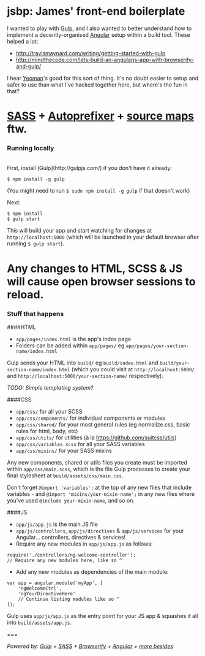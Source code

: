 jsbp: James' front-end boilerplate
==================================

I wanted to play with [Gulp](http://gulpjs.com/), and I also wanted to better understand how to implement a decently-organised [Angular](https://angularjs.org/) setup within a build tool. These helped a lot:

- http://travismaynard.com/writing/getting-started-with-gulp
- http://mindthecode.com/lets-build-an-angularjs-app-with-browserify-and-gulp/

I hear [Yeoman](http://yeoman.io/)'s good for this sort of thing. It's no doubt easier to setup and safer to use than what I've hacked together here, but where's the fun in that?

[SASS](http://sass-lang.com/) + [Autoprefixer](https://github.com/ai/autoprefixer) + [source maps](https://developer.chrome.com/devtools/docs/css-preprocessors) ftw.
===

### Running locally
<br>
First, install [Gulp](http://gulpjs.com/) if you don't have it already:

```
$ npm install -g gulp
```
(You might need to run `$ sudo npm install -g gulp` if that doesn't work)

Next:

```
$ npm install
$ gulp start
```

This will build your app and start watching for changes at `http://localhost:5000` (which will be launched in your default browser after running `$ gulp start`).

Any changes to HTML, SCSS & JS will cause open browser sessions to reload.
===

### Stuff that happens

####HTML

- `app/pages/index.html` is the app's index page
- Folders can be added within `app/pages/` eg `app/pages/your-section-name/index.html`

Gulp sends your HTML into `build/` eg `build/index.html` and `build/your-section-name/index.html` (which you could visit at `http://localhost:5000/` and `http://localhost:5000/your-section-name/` respectively).

_TODO: Simple templating system?_

####CSS

- `app/css/` for all your SCSS
- `app/css/components/` for individual components or modules
- `app/css/shared/` for your most general rules (eg normalize.css, basic rules for html, body, etc)
- `app/css/utils/` for utilities (à la https://github.com/suitcss/utils)
- `app/css/variables.scss` for all your SASS variables
- `app/css/mixins/` for your SASS mixins

Any new components, shared or utils files you create must be imported within `app/css/main.scss`, which is the file Gulp processes to create your final stylesheet at `build/assets/css/main.css`.

Don't forget `@import 'variables';` at the top of any new files that include variables - and `@import 'mixins/your-mixin-name';` in any new files where you've used `@include your-mixin-name`, and so on.

####JS

- `app/js/app.js` is the main JS file
- `app/js/controllers`, `app/js/directives` & `app/js/services` for your Angular... controllers, directives & services!
- Require any new modules in `app/js/app.js` as follows:

```
require('./controllers/ng-welcome-controller'); 
// Require any new modules here, like so ^
```

- Add any new modules as dependencies of the main module:

```
var app = angular.module('myApp', [
    'ngWelcomeCtrl',
    'ngYourDirectiveHere'
    // Continue listing modules like so ^
]);
```

Gulp uses `app/js/app.js` as the entry point for your JS app & squashes it all into `build/assets/app.js`.

===

_Powered by: [Gulp](http://gulpjs.com/) + [SASS](http://sass-lang.com/) + [Browserify](http://browserify.org/) + [Angular](https://angularjs.org/) + [more besides](https://github.com/jamesshedden/jsbp/blob/master/package.json)_